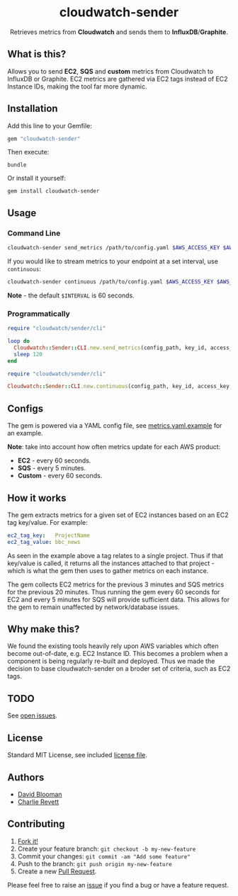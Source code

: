 <h1 align="center">cloudwatch-sender</h1>

<p align="center">
  Retrieves metrics from <b>Cloudwatch</b> and sends them to <b>InfluxDB</b>/<b>Graphite</b>.
</p>

## What is this?

Allows you to send **EC2**, **SQS** and **custom** metrics from Cloudwatch to InfluxDB or Graphite. EC2 metrics are gathered via EC2 tags instead of EC2 Instance IDs, making the tool far more dynamic.

## Installation

Add this line to your Gemfile:

```ruby
gem "cloudwatch-sender"
```

Then execute:

```
bundle
```

Or install it yourself:

```
gem install cloudwatch-sender
```

## Usage

### Command Line

```sh
cloudwatch-sender send_metrics /path/to/config.yaml $AWS_ACCESS_KEY $AWS_SECRET_KEY $AWS_REGION
```

If you would like to stream metrics to your endpoint at a set interval, use `continuous`:

```sh
cloudwatch-sender continuous /path/to/config.yaml $AWS_ACCESS_KEY $AWS_SECRET_KEY $AWS_REGION $INTERVAL
```

**Note** - the default `$INTERVAL` is 60 seconds.

### Programmatically

```ruby
require "cloudwatch/sender/cli"

loop do
  Cloudwatch::Sender::CLI.new.send_metrics(config_path, key_id, access_key, region)
  sleep 120
end
```

```ruby
require "cloudwatch/sender/cli"

Cloudwatch::Sender::CLI.new.continuous(config_path, key_id, access_key, region, sleep_time)
```

## Configs

The gem is powered via a YAML config file, see [metrics.yaml.example](https://github.com/BBC-News/cloudwatch-sender/blob/master/configs/metrics.yaml.example) for an example.

**Note**: take into account how often metrics update for each AWS product:

- **EC2** - every 60 seconds.
- **SQS** - every 5 minutes.
- **Custom** - every 60 seconds.

## How it works

The gem extracts metrics for a given set of EC2 instances based on an EC2 tag key/value. For example:

```yaml
ec2_tag_key:   ProjectName
ec2_tag_value: bbc_news
```

As seen in the example above a tag relates to a single project. Thus if that key/value is called, it returns all the instances attached to that project - which is what the gem then uses to gather metrics on each instance.

The gem collects EC2 metrics for the previous 3 minutes and SQS metrics for the previous 20 minutes. Thus running the gem every 60 seconds for EC2 and every 5 minutes for SQS will provide sufficient data. This allows for the gem to remain unaffected by network/database issues.

## Why make this?

We found the existing tools heavily rely upon AWS variables which often become out-of-date, e.g. EC2 Instance ID. This becomes a problem when a component is being regularly re-built and deployed. Thus we made the decision to base cloudwatch-sender on a broder set of criteria, such as EC2 tags.

## TODO

See [open issues](https://github.com/BBC-News/cloudwatch-sender/issues?utf8=%E2%9C%93&q=is%3Aopen+is%3Aissue+label%3Ato-do).

## License

Standard MIT License, see included [license file](https://github.com/BBC-News/cloudwatch-sender/blob/master/LICENSE.txt).

## Authors

- [David Blooman](http://twitter.com/dblooman)
- [Charlie Revett](http://twitter.com/charlierevett)

## Contributing

1. [Fork it!](https://github.com/bbc-news/cloudwatch-sender/fork)
2. Create your feature branch: `git checkout -b my-new-feature`
3. Commit your changes: `git commit -am "Add some feature"`
4. Push to the branch: `git push origin my-new-feature`
5. Create a new [Pull Request](https://github.com/BBC-News/cloudwatch-sender/compare).

Please feel free to raise an [issue](https://github.com/BBC-News/cloudwatch-sender/issues/new) if you find a bug or have a feature request.

